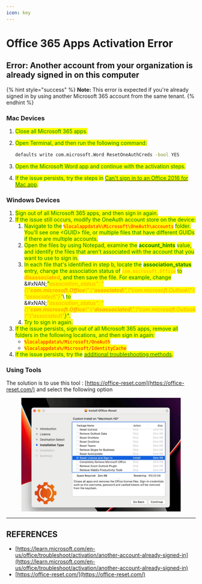 ```yaml
---
icon: key
---
```


# Office 365 Apps Activation Error

## Error: Another account from your organization is already signed in on this computer

{% hint style="success" %}
**Note:** This error is expected if you're already signed in by using another Microsoft 365 account from the same tenant.
{% endhint %}

### Mac Devices

1. <mark style="color:green;">Close all Microsoft 365 apps.</mark>
2.  <mark style="color:green;">Open Terminal, and then run the following command:</mark>



    ```bash
    defaults write com.microsoft.Word ResetOneAuthCreds -bool YES
    ```
3. <mark style="color:green;">Open the Microsoft Word app and continue with the activation steps.</mark>
4. <mark style="color:green;">If the issue persists, try the steps in</mark> [<mark style="color:green;">Can't sign in to an Office 2016 for Mac app</mark>](https://learn.microsoft.com/en-us/microsoft-365/troubleshoot/sign-in/sign-in-to-office-2016-for-mac-fail)<mark style="color:green;">.</mark>

### Windows Devices

1. <mark style="color:green;">Sign out of all Microsoft 365 apps, and then sign in again.</mark>
2. <mark style="color:green;">If the issue still occurs, modify the OneAuth account store on the device:</mark>
   1. <mark style="color:green;">Navigate to the</mark> <mark style="color:red;">`%localappdata%\Microsoft\OneAuth\accounts`</mark> <mark style="color:green;">folder. You'll see one \<GUID> file, or multiple files that have different GUIDs if there are multiple accounts.</mark>
   2. <mark style="color:green;">Open the files by using Notepad, examine the</mark> <mark style="color:green;"></mark><mark style="color:green;">**account\_hints**</mark> <mark style="color:green;"></mark><mark style="color:green;">value, and identify the files that aren't associated with the account that you want to use to sign in.</mark>
   3. <mark style="color:green;">In each file that's identified in step b, locate the</mark> <mark style="color:green;"></mark><mark style="color:green;">**association\_status**</mark> <mark style="color:green;"></mark><mark style="color:green;">entry, change the association status of</mark> <mark style="color:orange;">`com.microsoft.Office`</mark> <mark style="color:green;">to</mark> <mark style="color:orange;">**disassociated**</mark><mark style="color:green;">, and then save the file. For example, change</mark>\
      &#xNAN;_<mark style="color:green;">"</mark><mark style="color:orange;">association\_status": "{\\"</mark><mark style="color:orange;">**com.microsoft.Office**</mark><mark style="color:orange;">\\":\\"</mark><mark style="color:orange;">**associated**</mark><mark style="color:orange;">\\",\\"com.microsoft.Outlook\\":\\"associated\\"}"</mark>_\ <mark style="color:green;">to</mark>\
      &#xNAN;_<mark style="color:orange;">"association\_status": "{\\"</mark><mark style="color:orange;">**com.microsoft.Office**</mark><mark style="color:orange;">\\":\\"</mark><mark style="color:orange;">**disassociated**</mark><mark style="color:orange;">\\",\\"com.microsoft.Outlook\\":\\"associated\\"</mark><mark style="color:green;">}"</mark>_<mark style="color:green;">.</mark>
   4. <mark style="color:green;">Try to sign in again.</mark>
3. <mark style="color:green;">If the issue persists, sign out of all Microsoft 365 apps, remove all folders in the following locations, and then sign in again:</mark>
   * <mark style="color:red;">`%localappdata%/Microsoft/OneAuth`</mark>
   * <mark style="color:red;">`%localappdata%/Microsoft/IdentityCache`</mark>
4. <mark style="color:green;">If the issue persists, try the</mark> [<mark style="color:green;">additional troubleshooting methods</mark>](https://learn.microsoft.com/en-us/office/troubleshoot/activation/another-account-already-signed-in#additional-troubleshooting-methods)<mark style="color:green;">.</mark>

### Using Tools

The solution is to use this tool : [https://office-reset.com](https://office-reset.com/) and select the following option&#x20;

<figure><img src="../../.gitbook/assets/image (8) (1) (1).png" alt=""><figcaption></figcaption></figure>





***

## REFERENCES

* [https://learn.microsoft.com/en-us/office/troubleshoot/activation/another-account-already-signed-in](https://learn.microsoft.com/en-us/office/troubleshoot/activation/another-account-already-signed-in)
* [https://office-reset.com/](https://office-reset.com/)

